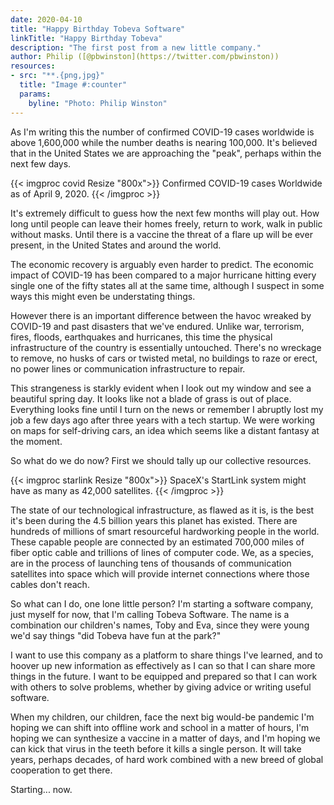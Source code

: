 ```yaml
---
date: 2020-04-10
title: "Happy Birthday Tobeva Software"
linkTitle: "Happy Birthday Tobeva"
description: "The first post from a new little company."
author: Philip ([@pbwinston](https://twitter.com/pbwinston))
resources:
- src: "**.{png,jpg}"
  title: "Image #:counter"
  params:
    byline: "Photo: Philip Winston"
---
```


As I'm writing this the number of confirmed COVID-19 cases worldwide is above
1,600,000 while the number deaths is nearing 100,000. It's believed that in the
United States we are approaching the "peak", perhaps within the next few days. 

{{< imgproc covid Resize "800x">}}
Confirmed COVID-19 cases Worldwide as of April 9, 2020.
{{< /imgproc >}}

It's extremely difficult to guess how the next few months will play out. How
long until people can leave their homes freely, return to work, walk in public
without masks. Until there is a vaccine the threat of a flare up will be ever
present, in the United States and around the world.

The economic recovery is arguably even harder to predict. The economic impact of
COVID-19 has been compared to a major hurricane hitting every single one of the
fifty states all at the same time, although I suspect in some ways this might
even be understating things.

However there is an important difference between the havoc wreaked by COVID-19
and past disasters that we've endured. Unlike war, terrorism, fires, floods,
earthquakes and hurricanes, this time the physical infrastructure of the country
is essentially untouched. There's no wreckage to remove, no husks of cars or
twisted metal, no buildings to raze or erect, no power lines or communication
infrastructure to repair.

This strangeness is starkly evident when I look out my window and see a
beautiful spring day. It looks like not a blade of grass is out of place.
Everything looks fine until I turn on the news or remember I abruptly lost my
job a few days ago after three years with a tech startup. We were working on
maps for self-driving cars, an idea which seems like a distant fantasy at the
moment.

So what do we do now? First we should tally up our collective resources.

{{< imgproc starlink Resize "800x">}}
SpaceX's StartLink system might have as many as 42,000 satellites.
{{< /imgproc >}}

The state of our technological infrastructure, as flawed as it is, is the best
it's been during the 4.5 billion years this planet has existed. There are
hundreds of millions of smart resourceful hardworking people in the world. These
capable people are connected by an estimated 700,000 miles of fiber optic cable
and trillions of lines of computer code. We, as a species, are in the process of
launching tens of thousands of communication satellites into space which will
provide internet connections where those cables don't reach.

So what can I do, one lone little person? I'm starting a software company, just
myself for now, that I'm calling Tobeva Software. The name is a combination our
children's names, Toby and Eva, since they were young we'd say things "did
Tobeva have fun at the park?"

I want to use this company as a platform to share things I've learned, and to
hoover up new information as effectively as I can so that I can share more
things in the future. I want to be equipped and prepared so that I can work with
others to solve problems, whether by giving advice or writing useful software.

When my children, our children, face the next big would-be pandemic I'm hoping
we can shift into offline work and school in a matter of hours, I'm hoping we
can synthesize a vaccine in a matter of days, and I'm hoping we can kick that
virus in the teeth before it kills a single person. It will take years, perhaps
decades, of hard work combined with a new breed of global cooperation to get
there.

Starting... now.
